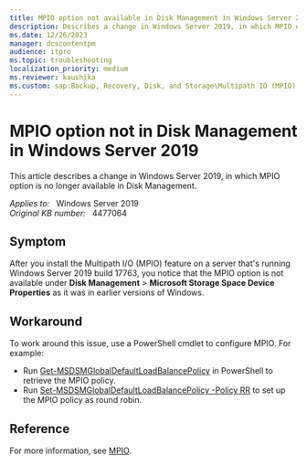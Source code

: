 ```yaml
---
title: MPIO option not available in Disk Management in Windows Server 2019
description: Describes a change in Windows Server 2019, in which MPIO option is no longer available in Disk Management.
ms.date: 12/26/2023
manager: dcscontentpm
audience: itpro
ms.topic: troubleshooting
localization_priority: medium
ms.reviewer: kaushika
ms.custom: sap:Backup, Recovery, Disk, and Storage\Multipath IO (MPIO) and Storport, csstroubleshoot
---
```

# MPIO option not in Disk Management in Windows Server 2019

This article describes a change in Windows Server 2019, in which MPIO option is no longer available in Disk Management.

_Applies to:_ &nbsp; Windows Server 2019  
_Original KB number:_ &nbsp; 4477064

## Symptom  

After you install the Multipath I/O (MPIO) feature on a server that's running Windows Server 2019 build 17763, you notice that the MPIO option is not available under **Disk Management** > **Microsoft Storage Space Device Properties** as it was in earlier versions of Windows.

## Workaround

To work around this issue, use a PowerShell cmdlet to configure MPIO. For example:

- Run [Get-MSDSMGlobalDefaultLoadBalancePolicy](/powershell/module/mpio/Get-MSDSMGlobalDefaultLoadBalancePolicy) in PowerShell to retrieve the MPIO policy.
- Run [Set-MSDSMGlobalDefaultLoadBalancePolicy -Policy RR](/powershell/module/mpio/Set-MSDSMGlobalDefaultLoadBalancePolicy) to set up the MPIO policy as round robin.

## Reference

For more information, see [MPIO](/powershell/module/mpio).
